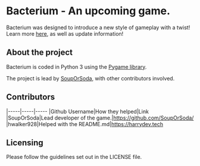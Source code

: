 # **Bacterium - An upcoming game.**
Bacterium was designed to introduce a new style of gameplay with a twist!
Learn more [here](https://bacterium.xyz/), as well as update information!
## About the project
Bacterium is coded in Python 3 using the [Pygame library](https://www.pygame.org).

The project is lead by [SoupOrSoda](https://github.com/SoupOrSoda/), with other contributors involved.
## Contributors
|-----|-----|-----
|Github Username|How they helped|Link
|SoupOrSoda|Lead developer of the game.|https://github.com/SoupOrSoda/
|hwalker928|Helped with the README.md|https://harrydev.tech
## Licensing
Please follow the guidelines set out in the LICENSE file.
